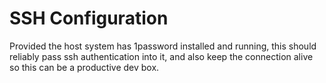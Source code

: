 # SSH Configuration

Provided the host system has 1password installed and running, this should reliably pass ssh authentication into it, and also keep the connection alive so this can be a productive dev box.